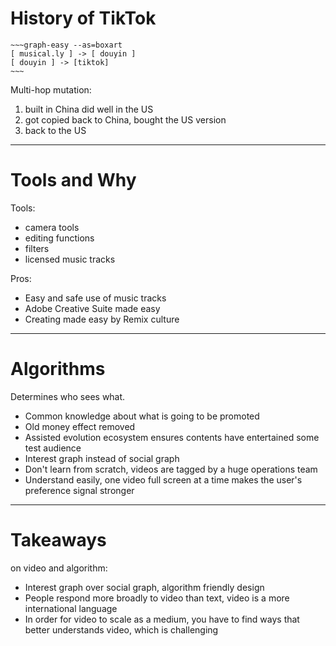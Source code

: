 # History of TikTok

```
~~~graph-easy --as=boxart
[ musical.ly ] -> [ douyin ]
[ douyin ] -> [tiktok]
~~~
```

Multi-hop mutation:
1. built in China did well in the US
2. got copied back to China, bought the US version
3. back to the US

---

# Tools and Why

Tools:
* camera tools
* editing functions
* filters
* licensed music tracks

Pros:
* Easy and safe use of music tracks
* Adobe Creative Suite made easy
* Creating made easy by Remix culture

---

# Algorithms

Determines who sees what.

* Common knowledge about what is going to be promoted
* Old money effect removed
* Assisted evolution ecosystem ensures contents have entertained some test audience
* Interest graph instead of social graph
* Don't learn from scratch, videos are tagged by a huge operations team
* Understand easily, one video full screen at a time makes the user's preference signal stronger

---

# Takeaways

on video and algorithm:

* Interest graph over social graph, algorithm friendly design
* People respond more broadly to video than text, video is a more international language
* In order for video to scale as a medium, you have to find ways that better understands video, which is challenging
